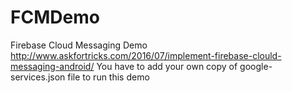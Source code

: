 # FCMDemo
Firebase Cloud Messaging Demo http://www.askfortricks.com/2016/07/implement-firebase-clould-messaging-android/
You have to add your own copy of google-services.json file to run this demo
